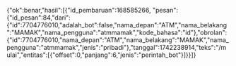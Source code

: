 {"ok":benar,"hasil":[{"id_pembaruan":168585266,
"pesan":{"id_pesan":84,"dari":{"id":7704776010,"adalah_bot":false,"nama_depan":"ATM","nama_belakang":"MAMAK","nama_pengguna":"atmmamak","kode_bahasa":"id"},"obrolan":{"id":7704776010,"nama_depan":"ATM","nama_belakang":"MAMAK","nama_pengguna":"atmmamak","jenis":"pribadi"},"tanggal":1742238914,"teks":"/mulai","entitas":[{"offset":0,"panjang":6,"jenis":"perintah_bot"}]}}]}